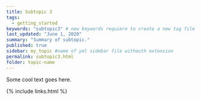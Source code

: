 ```yaml
---
title: Subtopic 3
tags:
  - getting_started
keywords: "subtopic3" # new keywords requiere to create a new tag file
last_updated: "June 1, 2020"
summary: "Summary of subtopic."
published: true
sidebar: my_topic #name of yml sidebar file withouth extension
permalink: subtopic3.html
folder: topic-name
---
```


Some cool text goes here.


{% include links.html %}
